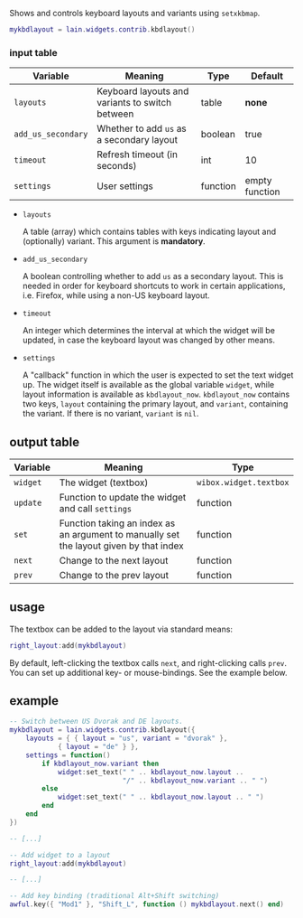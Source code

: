 Shows and controls keyboard layouts and variants using `setxkbmap`.

```lua
mykbdlayout = lain.widgets.contrib.kbdlayout()
```

### input table

Variable | Meaning | Type | Default
--- | --- | --- | ---
`layouts` | Keyboard layouts and variants to switch between | table | **none**
`add_us_secondary` | Whether to add `us` as a secondary layout | boolean | true
`timeout` | Refresh timeout (in seconds) | int | 10
`settings` | User settings | function | empty function

- `layouts`

    A table (array) which contains tables with keys indicating layout and (optionally) variant. This argument is **mandatory**.

- `add_us_secondary`

    A boolean controlling whether to add `us` as a secondary layout. This is needed in order for keyboard shortcuts to work in certain applications, i.e. Firefox, while using a non-US keyboard layout.

- `timeout`

    An integer which determines the interval at which the widget will be updated, in case the keyboard layout was changed by other means.

- `settings`

    A "callback" function in which the user is expected to set the text widget up. The widget itself is available as the global variable `widget`, while layout information is available as `kbdlayout_now`. `kbdlayout_now` contains two keys, `layout` containing the primary layout, and `variant`, containing the variant. If there is no variant, `variant` is `nil`. 

## output table

Variable | Meaning | Type
--- | --- | ---
`widget` | The widget (textbox) | `wibox.widget.textbox`
`update` | Function to update the widget and call `settings` | function
`set` | Function taking an index as an argument to manually set the layout given by that index | function
`next` | Change to the next layout | function
`prev` | Change to the prev layout | function

## usage

The textbox can be added to the layout via standard means:

```lua
right_layout:add(mykbdlayout)
```

By default, left-clicking the textbox calls `next`, and right-clicking calls `prev`. You can set up additional key- or mouse-bindings. See the example below.

## example

```lua
-- Switch between US Dvorak and DE layouts.
mykbdlayout = lain.widgets.contrib.kbdlayout({
    layouts = { { layout = "us", variant = "dvorak" },
	        { layout = "de" } },
    settings = function()
        if kbdlayout_now.variant then
            widget:set_text(" " .. kbdlayout_now.layout .. 
                            "/" .. kbdlayout_now.variant .. " ")
        else
            widget:set_text(" " .. kbdlayout_now.layout .. " ")
        end
    end
})

-- [...]

-- Add widget to a layout
right_layout:add(mykbdlayout)

-- [...]

-- Add key binding (traditional Alt+Shift switching)
awful.key({ "Mod1" }, "Shift_L", function () mykbdlayout.next() end)
```